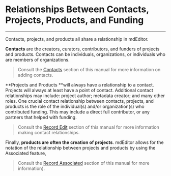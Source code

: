 # Relationships Between Contacts, Projects, Products, and Funding

---

Contacts, projects, and products all share a relationship in mdEditor.

**Contacts** are the creators, curators, contributors, and funders of projects and products. Contacts can be individuals, organizations, or individuals who are members of organizations.

> Consult the [Contacts](/contacts.md) section of this manual for more information on adding contacts.

**Projects and Products **will always have a relationship to a contact. Projects will always at least  have a point of contact. Additional contact relationships may include: project author; metadata creator; and many other roles. One crucial contact relationship between contacts, projects, and products is the role of the individual\(s\) and/or organization\(s\) who contributed funding. This may include a direct full contributor, or any partners that helped with funding.

> Consult the [Record Edit](/record.md) section of this manual for more information making contact relationships.

Finally, **products are often the creation of projects**. mdEditor allows for the notation of the relationship between projects and products by using the Associated feature,

> Consult the [Record Associated](/record/record-associated.md) section of this manual for more information\).



